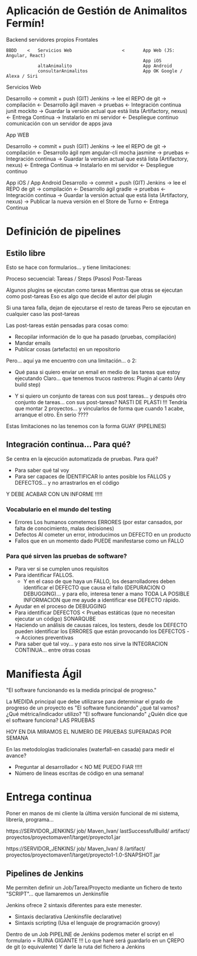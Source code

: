# Aplicación de Gestión de Animalitos Fermín!

Backend servidores propios                              Frontales

    BBDD    <   Servicios Web                   <       App Web (JS: Angular, React)
                                                        App iOS
                altaAnimalito                           App Android
                consultarAnimalitos                     App OK Google / Alexa / Siri

Servicios Web

 Desarrollo -> commit + push (GIT)
 Jenkins -> lee el REPO de git
    -> compilación                                                    <- Desarrollo ágil
        maven
    -> pruebas                                                        <- Integración continua
        junit mockito
    -> Guardar la versión actual que está lista (Artifactory, nexus)  <- Entrega Continua
    -> Instalarlo en mi servidor                                      <- Despliegue continuo
        comunicación con un servidor de apps java

App WEB

 Desarrollo -> commit + push (GIT)
 Jenkins -> lee el REPO de git
    -> compilación                                                    <- Desarrollo ágil
        npm angular-cli
        mocha jasmine
    -> pruebas                                                        <- Integración continua
    -> Guardar la versión actual que está lista (Artifactory, nexus)  <- Entrega Continua
    -> Instalarlo en mi servidor                                      <- Despliegue continuo

App iOS / App Android
 Desarrollo -> commit + push (GIT)
 Jenkins -> lee el REPO de git
    -> compilación                                                    <- Desarrollo ágil
        gradle
    -> pruebas                                                        <- Integración continua
    -> Guardar la versión actual que está lista (Artifactory, nexus)
    -> Publicar la nueva versión en el Store de Turno                 <- Entrega Continua

# Definición de pipelines

## Estilo libre

Esto se hace con formularios... y tiene limitaciones:

Proceso secuencial:
    Tareas / Steps (Pasos)
    Post-Tareas

Algunos plugins se ejecutan como tareas
Mientras que otras se ejecutan como post-tareas
Eso es algo que decide el autor del plugin

Si una tarea falla, dejan de ejecutarse el resto de tareas
Pero se ejecutan en cualquier caso las post-tareas

Las post-tareas están pensadas para cosas como:
- Recopilar información de lo que ha pasado (pruebas, compilación)
- Mandar emails
- Publicar cosas (artefacto) en un repositorio

Pero... aquí ya me encuentro con una limitación... o 2:
- Qué pasa si quiero enviar un email en medio de las tareas que estoy ejecutando
    Claro... que tenemos trucos rastreros: Plugin al canto (Any build step)

- Y si quiero un conjunto de tareas con sus post tareas... y después otro conjunto de tareas... con sus post-tareas?
NASTI DE PLASTI !!!
    Tendría que montar 2 proyectos... y vincularlos de forma que cuando 1 acabe, arranque el otro.
    En serio ????

Estas limitaciones no las tenemos con la forma GUAY (PIPELINES)

## Integración continua... Para qué?

Se centra en la ejecución automatizada de pruebas.
Para qué?
- Para saber qué tal voy
- Para ser capaces de IDENTIFICAR lo antes posible los FALLOS y DEFECTOS... y no arrastrarlos en el código

Y DEBE ACABAR CON UN INFORME !!!!!

### Vocabulario en el mundo del testing

- Errores       Los humanos cometemos ERRORES (por estar cansados, por falta de conocimiento, malas decisiones)
- Defectos      Al cometer un error, introducimos un DEFECTO en un producto
- Fallos        que en un momento dado PUEDE manifestarse como un FALLO

### Para qué sirven las pruebas de software?

- Para ver si se cumplen unos requisitos
- Para identificar FALLOS.
  - Y en el caso de que haya un FALLO, los desarrolladores deben identificar el DEFECTO que causa el fallo (DEPURACION O DEBUGGING)... y para ello, interesa tener a mano TODA LA POSIBLE INFORMACION que me ayude a identificar ese DEFECTO rápido.
- Ayudar en el proceso de DEBUGGING
- Para identificar DEFECTOS < Pruebas estáticas (que no necesitan ejecutar un código) SONARQUBE
- Haciendo un análisis de causas raíces, los testers, desde los DEFECTO pueden identificar los ERRORES que 
  están provocando los DEFECTOS --> Acciones preventivas
- Para saber qué tal voy... y para esto nos sirve la INTEGRACION CONTINUA... entre otras cosas


# Manifiesta Ágil

"El software funcionando es la medida principal de progreso."

La MEDIDA principal que debe utilizarse para determinar el grado de progreso de un proyecto es "El software funcionando"
                                                        ¿qué tal vamos?
¿Qué métrica/indicador utilizo?
    "El software funcionando"
¿Quién dice que el software funciona?
    LAS PRUEBAS

HOY EN DIA MIRAMOS EL NUMERO DE PRUEBAS SUPERADAS POR SEMANA

En las metodologías tradicionales (waterfall-en casada) para medir el avance?
- Preguntar al desarrollador < NO ME PUEDO FIAR !!!!!
- Número de lineas escritas de código en una semana!

# Entrega continua

Poner en manos de mi cliente la última versión funcional de mi sistema, librería, programa...


https://SERVIDOR_JENKINS/
        job/
            Maven_Ivan/
                lastSuccessfulBuild/
                    artifact/
                        proyectos/proyectomaven1/target/proyecto1.jar

https://SERVIDOR_JENKINS/
        job/
            Maven_Ivan/
                8
                    /artifact/
                    proyectos/proyectomaven1/target/proyecto1-1.0-SNAPSHOT.jar                        

## Pipelines de Jenkins

Me permiten definir un Job/Tarea/Proyecto mediante un fichero de texto "SCRIPT"... que llamaremos un Jenkinsfile

Jenkins ofrece 2 sintaxis diferentes para este menester.
- Sintaxis declarativa (Jenkinsfile declarative)
- Sintaxis scripting (Usa el lenguaje de programación groovy)

Dentro de un Job PIPELINE de Jenkins podemos meter el script en el formulario = RUINA GIGANTE !!!
Lo que haré será guardarlo en un ÇREPO de git (o equivalente)
Y darle la ruta del fichero a Jenkins